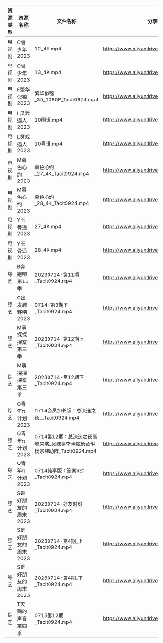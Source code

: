 | 资源类型 | 资源名称         | 文件名称                                            | 分享链接                                      | 更新时间       |
| ---- | ------------ | ----------------------------------------------- | ----------------------------------------- | ---------- |
| 电视剧  | C曾少年2023     | 12_4K.mp4                                       | https://www.aliyundrive.com/s/FUrABu9z5Bh | 2023-07-15 |
| 电视剧  | C曾少年2023     | 13_4K.mp4                                       | https://www.aliyundrive.com/s/FUrABu9z5Bh | 2023-07-15 |
| 电视剧  | F繁华似锦2023    | 繁华似锦_35_1080P_Tacit0924.mp4                     | https://www.aliyundrive.com/s/nfqRpmX9zDs | 2023-07-15 |
| 电视剧  | L灵戏逼人2023    | 10国语.mp4                                        | https://www.aliyundrive.com/s/5UduQoDNUX4 | 2023-07-15 |
| 电视剧  | L灵戏逼人2023    | 10粤语.mp4                                        | https://www.aliyundrive.com/s/5UduQoDNUX4 | 2023-07-15 |
| 电视剧  | M暮色心约2023    | 暮色心约_27_4K_Tacit0924.mp4                        | https://www.aliyundrive.com/s/gNn3Shydkm6 | 2023-07-15 |
| 电视剧  | M暮色心约2023    | 暮色心约_28_4K_Tacit0924.mp4                        | https://www.aliyundrive.com/s/gNn3Shydkm6 | 2023-07-15 |
| 电视剧  | Y玉骨遥2023     | 27_4K.mp4                                       | https://www.aliyundrive.com/s/6XUEY7X9nW2 | 2023-07-15 |
| 电视剧  | Y玉骨遥2023     | 28_4K.mp4                                       | https://www.aliyundrive.com/s/6XUEY7X9nW2 | 2023-07-15 |
| 综艺   | B奔跑吧第11季     | 20230714-第11期_Tacit0924.mp4                     | https://www.aliyundrive.com/s/T8hYCsGLYpy | 2023-07-15 |
| 综艺   | C出发趣野吧2023   | 0714-第3期下_Tacit0924.mp4                         | https://www.aliyundrive.com/s/6vvnHUfoaEK | 2023-07-15 |
| 综艺   | M萌探探探案第三季    | 20230714-第12期上_Tacit0924.mp4                    | https://www.aliyundrive.com/s/S7KWk25DgnD | 2023-07-15 |
| 综艺   | M萌探探探案第三季    | 20230714-第12期下_Tacit0924.mp4                    | https://www.aliyundrive.com/s/S7KWk25DgnD | 2023-07-15 |
| 综艺   | Q青年π计划2023   | 0714会员加长版：总决选之夜__Tacit0924.mp4                  | https://www.aliyundrive.com/s/PReFQ8C6eAn | 2023-07-15 |
| 综艺   | Q青年π计划2023   | 0714第12期：总决选之夜高燃来袭_吴建豪李承铉杨丞琳杨宗纬助阵_Tacit0924.mp4 | https://www.aliyundrive.com/s/PReFQ8C6eAn | 2023-07-15 |
| 综艺   | Q青年π计划2023   | 0714纯享版：答案π对_Tacit0924.mp4                      | https://www.aliyundrive.com/s/PReFQ8C6eAn | 2023-07-15 |
| 综艺   | S是好朋友的周末2023 | 20230714-好友时刻_Tacit0924.mp4                     | https://www.aliyundrive.com/s/hypxLH7n14j | 2023-07-15 |
| 综艺   | S是好朋友的周末2023 | 20230714-第4期_上_Tacit0924.mp4                    | https://www.aliyundrive.com/s/hypxLH7n14j | 2023-07-15 |
| 综艺   | S是好朋友的周末2023 | 20230714-第4期_下_Tacit0924.mp4                    | https://www.aliyundrive.com/s/hypxLH7n14j | 2023-07-15 |
| 综艺   | T天赐的声音第四季    | 0715第12期_Tacit0924.mp4                          | https://www.aliyundrive.com/s/gvD56pLsuyk | 2023-07-15 |
